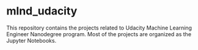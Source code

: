 # mlnd_udacity
This repository contains the projects related to Udacity Machine Learning Engineer Nanodegree program.
Most of the projects are organized as the Jupyter Notebooks.
